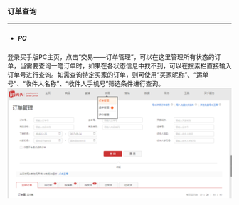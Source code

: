 ### 订单查询

---

##### 

* ##### PC

登录买手版PC主页，点击“交易——订单管理”，可以在这里管理所有状态的订单，当需要查询一笔订单时，如果在各状态信息中找不到，可以在搜索栏直接输入订单号进行查询。如需查询特定买家的订单，则可使用“买家昵称”、“运单号”、“收件人名称”、“收件人手机号”筛选条件进行查询。![](/order-management/images/DDCX1.png)



